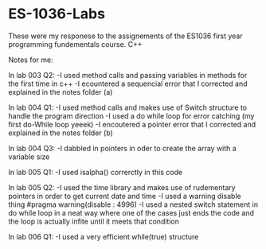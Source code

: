 # ES-1036-Labs
These were my responese to the assignements of the ES1036 first year programming fundementals course. C++

Notes for me:

In lab 003 Q2:
-I used method calls and passing variables in methods for the first time in c++
-I ecountered a sequencial error that I corrected and explained in the notes folder (a)

In lab 004 Q1:
-I used method calls and makes use of Switch structure to handle the program direction
-I used a do while loop for error catching (my first do-While loop yeeek)
-I encoutered a pointer error that I corrected and explained in the notes folder (b)

In lab 004 Q3:
-I dabbled in pointers in oder to create the array with a variable size

In lab 005 Q1:
-I used isalpha() correrctly in this code

In lab 005 Q2:
-I used the time library and makes use of rudementary pointers in order to get current date and time
-I used a warning disable thing #pragma warning(disable : 4996)
-I used a nested switch statement in do while loop in a neat way where one of the cases just ends the code and the loop is actually infite until it meets that condition

In lab 006 Q1:
-I used a very efficient while(true) structure